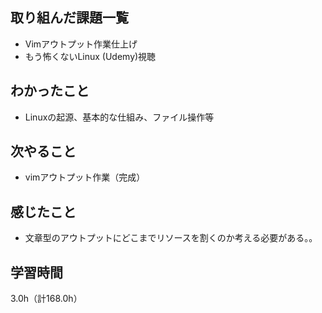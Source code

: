 ## 取り組んだ課題一覧
- Vimアウトプット作業仕上げ
- もう怖くないLinux (Udemy)視聴

## わかったこと
- Linuxの起源、基本的な仕組み、ファイル操作等
  
## 次やること
- vimアウトプット作業（完成）

## 感じたこと
- 文章型のアウトプットにどこまでリソースを割くのか考える必要がある。。

## 学習時間
3.0h（計168.0h）
